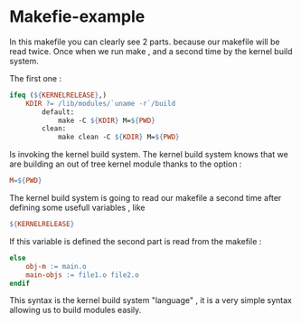 # Makefie-example

In this makefile you can clearly see 2 parts.
because our makefile will be read twice. Once when we run make , and a second time by the kernel build system.

The first one  :

```Makefile
ifeq (${KERNELRELEASE},)
    KDIR ?= /lib/modules/`uname -r`/build
        default:
            make -C ${KDIR} M=${PWD}
        clean:
            make clean -C ${KDIR} M=${PWD}
```

Is invoking the kernel build system. The kernel build system knows that we are building an out of tree kernel module thanks to the option :

```Makefile
M=${PWD}
```

The kernel build system is going to read our makefile a second time after defining some usefull variables , like 

```Makefile
${KERNELRELEASE}
```

If this variable is defined the second part is read from the makefile :

```Makefile
else
	obj-m := main.o
	main-objs := file1.o file2.o
endif
```

This syntax is the kernel build system "language" , it is a very simple syntax allowing us to build modules easily.

